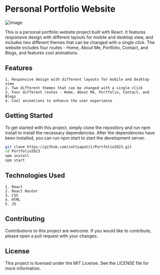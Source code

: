 
# Personal Portfolio Website

![image](https://user-images.githubusercontent.com/42485714/223719423-6d8101f8-0fe9-4b2b-bac6-2a9173babf61.png)

This is a personal portfolio website project built with React. It features responsive design with different layouts for mobile and desktop view, and includes two different themes that can be changed with a single click. The website includes four routes - Home, About Me, Portfolio, Contact, and Blogs, and features cool animations.

## Features

    1. Responsive design with different layouts for mobile and desktop view
    2. Two different themes that can be changed with a single click
    3. Four different routes - Home, About Me, Portfolio, Contact, and Blogs
    4. Cool animations to enhance the user experience
    
## Getting Started

To get started with this project, simply clone the repository and run npm install to install the necessary dependencies. After the dependencies have been installed, you can run npm start to start the development server.

```sh
git clone https://github.com/sattyapatil/Portfolio2023.git
cd Portfolio2023
npm install
npm start
```

## Technologies Used

    1. React
    2. React Router
    3. CSS
    4. HTML
    5. JS
    
## Contributing

Contributions to this project are welcome. If you would like to contribute, please open a pull request with your changes.


## License

This project is licensed under the MIT License. See the LICENSE file for more information.
